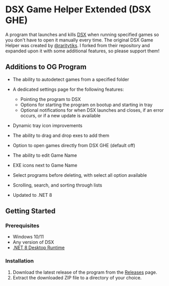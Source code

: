 # DSX Game Helper Extended (DSX GHE)

A program that launches and kills [DSX](https://store.steampowered.com/app/1812620/DSX/) when running specified games so you don't have to open it manually every time. The original DSX Game Helper was created by [@raritytiks](https://github.com/raritytiks). I forked from their repository and expanded upon it with some additional features, so please support them!

## Additions to OG Program
* The ability to autodetect games from a specified folder
* A dedicated settings page for the following features:

  - Pointing the program to DSX
  - Options for starting the program on bootup and starting in tray
  - Optional notifications for when DSX launches and closes, if an error occurs, or if a new update is available
    
* Dynamic tray icon improvements
* The ability to drag and drop exes to add them
* Option to open games directly from DSX GHE (default off)
* The ability to edit Game Name
* EXE icons next to Game Name
* Select programs before deleting, with select all option available
* Scrolling, search, and sorting through lists
* Updated to .NET 8

## Getting Started
### Prerequisites

- Windows 10/11
- Any version of DSX
- [.NET 8 Desktop Runtime](https://dotnet.microsoft.com/en-us/download/dotnet/thank-you/sdk-8.0.408-windows-x64-installer)

### Installation

1. Download the latest release of the program from the [Releases](https://github.com/raritytiks/dsx-game-helper/releases) page.
2. Extract the downloaded ZIP file to a directory of your choice.
